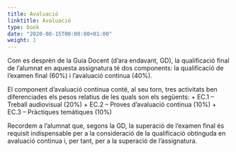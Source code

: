 ```yaml
---
title: Avaluació
linktitle: Avaluació
type: book
date: "2020-08-15T00:00:00+01:00"
weight: 1
---
```


Com es desprèn de la Guia Docent (d’ara endavant, GD), la qualificació final de l’alumnat en aquesta assignatura té dos components: la qualificació de l’examen final (60%) i l’avaluació continua (40%).
	
El component d’avaluació continua conté, al seu torn, tres activitats ben diferenciades els pesos relatius de les quals son els següents:
	+ EC.1 – Treball audiovisual (20%)
	+ EC.2 – Proves d’avaluació continua (10%)
	+ EC.3 – Pràctiques temàtiques (10%)

Recordem a l’alumnat que, segons la GD, la superació de l’examen final és requisit indispensable per a la consideració de la qualificació obtinguda en avaluació continua i, per tant, per a la superació de l’assignatura.
